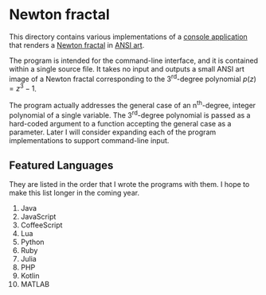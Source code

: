 # Newton fractal

<!--
	FILENAME: README.md
	AUTHOR: Zachary Krepelka
	DATE: Friday, February 21st, 2025
	PATH: ascii-art-fractals/newton/README.md
	ABOUT: a project for the exploration of programming languages
	ORIGIN: https://github.com/zachary-krepelka/ascii-art-fractals.git
-->

This directory contains various implementations of a [console application][1]
that renders a [Newton fractal][2] in [ANSI art][3].

The program is intended for the command-line interface, and it is contained
within a single source file.  It takes no input and outputs a small ANSI art
image of a Newton fractal corresponding to the 3<sup>rd</sup>-degree polynomial
$p(z) = z^3 - 1$.

The program actually addresses the general case of an n<sup>th</sup>-degree,
integer polynomial of a single variable.  The 3<sup>rd</sup>-degree polynomial
is passed as a hard-coded argument to a function accepting the general case as a
parameter.  Later I will consider expanding each of the program implementations
to support command-line input.

## Featured Languages

They are listed in the order that I wrote the programs with them.  I hope to
make this list longer in the coming year.

 1. Java
 2. JavaScript
 3. CoffeeScript
 4. Lua
 5. Python
 6. Ruby
 7. Julia
 8. PHP
 9. Kotlin
10. MATLAB

[1]: https://en.wikipedia.org/wiki/Console_application
[2]: https://en.wikipedia.org/wiki/Newton_fractal
[3]: https://en.wikipedia.org/wiki/ANSI_art

